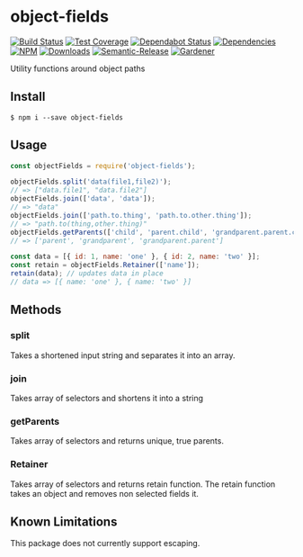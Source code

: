 # object-fields

[![Build Status](https://circleci.com/gh/blackflux/object-fields.png?style=shield)](https://circleci.com/gh/blackflux/object-fields)
[![Test Coverage](https://img.shields.io/coveralls/blackflux/object-fields/master.svg)](https://coveralls.io/github/blackflux/object-fields?branch=master)
[![Dependabot Status](https://api.dependabot.com/badges/status?host=github&repo=blackflux/object-fields)](https://dependabot.com)
[![Dependencies](https://david-dm.org/blackflux/object-fields/status.svg)](https://david-dm.org/blackflux/object-fields)
[![NPM](https://img.shields.io/npm/v/object-fields.svg)](https://www.npmjs.com/package/object-fields)
[![Downloads](https://img.shields.io/npm/dt/object-fields.svg)](https://www.npmjs.com/package/object-fields)
[![Semantic-Release](https://github.com/blackflux/js-gardener/blob/master/assets/icons/semver.svg)](https://github.com/semantic-release/semantic-release)
[![Gardener](https://github.com/blackflux/js-gardener/blob/master/assets/badge.svg)](https://github.com/blackflux/js-gardener)

Utility functions around object paths

## Install

    $ npm i --save object-fields

## Usage

<!-- eslint-disable import/no-unresolved, import/no-extraneous-dependencies -->
```js
const objectFields = require('object-fields');

objectFields.split('data(file1,file2)');
// => ["data.file1", "data.file2"]
objectFields.join(['data', 'data']);
// => "data"
objectFields.join(['path.to.thing', 'path.to.other.thing']);
// => "path.to(thing,other.thing)"
objectFields.getParents(['child', 'parent.child', 'grandparent.parent.child']);
// => ['parent', 'grandparent', 'grandparent.parent']

const data = [{ id: 1, name: 'one' }, { id: 2, name: 'two' }];
const retain = objectFields.Retainer(['name']);
retain(data); // updates data in place
// data => [{ name: 'one' }, { name: 'two' }]
```

## Methods

### split

Takes a shortened input string and separates it into an array.

### join

Takes array of selectors and shortens it into a string

### getParents

Takes array of selectors and returns unique, true parents.

### Retainer

Takes array of selectors and returns retain function. The retain function takes an object and removes non selected fields it.

## Known Limitations

This package does not currently support escaping.
